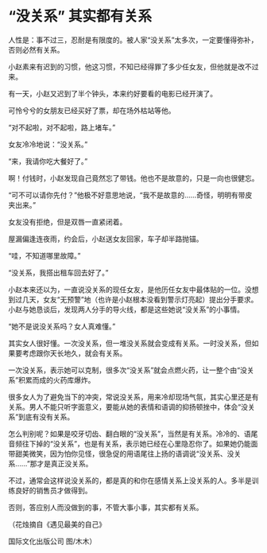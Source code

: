 # “没关系” 其实都有关系

人性是：事不过三，忍耐是有限度的。被人家“没关系”太多次，一定要懂得弥补，否则必然有关系。 

小赵素来有迟到的习惯，他这习惯，不知已经得罪了多少任女友，但他就是改不过来。 

有一天，小赵又迟到了半个钟头，本来约好要看的电影已经开演了。 

可怜兮兮的女朋友已经买好了票，却在场外枯站等他。 

“对不起啦，对不起啦，路上堵车。” 

女友冷冷地说：“没关系。” 

“来，我请你吃大餐好了。” 

啊！付钱时，小赵发现自己竟然忘了带钱。他也不是故意的，只是一向也很健忘。 

“可不可以请你先付？”他极不好意思地说，“我不是故意的……奇怪，明明有带皮夹出来。” 

女友没有拒绝，但是双唇一直紧闭着。 

屋漏偏逢连夜雨，约会后，小赵送女友回家，车子却半路抛锚。 

“哇，不知道哪里故障。” 

“没关系，我搭出租车回去好了。” 

小赵本来还以为，一直说没关系的现任女友，是他历任女友中最体贴的一位。没想到过几天，女友“无预警”地（也许是小赵根本没看到警示灯亮起）提出分手要求。小赵与她恳谈后，发现两人分手的导火线，都是这些她说“没关系”的小事情。 

“她不是说没关系吗？女人真难懂。” 

其实女人很好懂。一次没关系，但一堆没关系就会变成有关系。一时没关系，但如果要考虑跟你天长地久，就会有关系。 

一次没关系，表示她可以克制，很多次“没关系”就会点燃火药，让一整个由“没关系”积累而成的火药库爆炸。 

很多女人为了避免当下的冲突，常说没关系，用来冷却现场气氛，其实心里还是有关系。男人不能只听字面意义，要能从她的表情和语调的抑扬顿挫中，体会“没关系”到底有没有关系。 

怎么判别呢？如果是咬牙切齿、翻白眼的“没关系”，当然是有关系。冷冷的、语尾音频往下掉的“没关系”，也是有关系，表示她已经在心里隐忍你了。如果她仍能面带甜美微笑，因为怕你见怪，很急促的用语尾往上扬的语调说“没关系、没关系……”那才是真正没关系。 

不过，通常会这样说没关系的，都是真的和你在感情关系上没关系的人。多半是训练良好的销售员才做得到。 

否则，答应别人而没做到的事，不管大事小事，其实都有关系。 

（花烛摘自《遇见最美的自己》 

国际文化出版公司 图/木木）